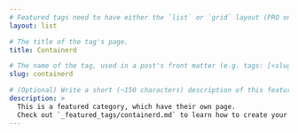 ```yaml
---
# Featured tags need to have either the `list` or `grid` layout (PRO only).
layout: list

# The title of the tag's page.
title: Containerd

# The name of the tag, used in a post's front matter (e.g. tags: [<slug>]).
slug: containerd

# (Optional) Write a short (~150 characters) description of this featured tag.
description: >
  This is a featured category, which have their own page.
  Check out `_featured_tags/containerd.md` to learn how to create your own.
---
```

